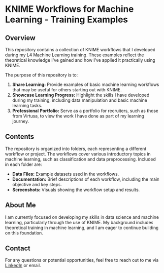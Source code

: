 # KNIME Workflows for Machine Learning - Training Examples

## Overview

This repository contains a collection of KNIME workflows that I developed during my L4 Machine Learning training. These examples reflect the theoretical knowledge I've gained and how I've applied it practically using KNIME.

The purpose of this repository is to:

1. **Share Learning:** Provide examples of basic machine learning workflows that may be useful for others starting out with KNIME.
2. **Showcase Learning Progress:** Highlight the skills I have developed during my training, including data manipulation and basic machine learning tasks.
3. **Professional Portfolio:** Serve as a portfolio for recruiters, such as those from Virtusa, to view the work I have done as part of my learning journey.

## Contents

The repository is organized into folders, each representing a different workflow or project. The workflows cover various introductory topics in machine learning, such as classification and data preprocessing. Included in each folder are:

- **Data Files:** Example datasets used in the workflows.
- **Documentation:** Brief descriptions of each workflow, including the main objective and key steps.
- **Screenshots:** Visuals showing the workflow setup and results.

## About Me

I am currently focused on developing my skills in data science and machine learning, particularly through the use of KNIME. My background includes theoretical training in machine learning, and I am eager to continue building on this foundation.

## Contact

For any questions or potential opportunities, feel free to reach out to me via [LinkedIn](https://www.linkedin.com/in/carlos-aguilar-gallego/) or email.
